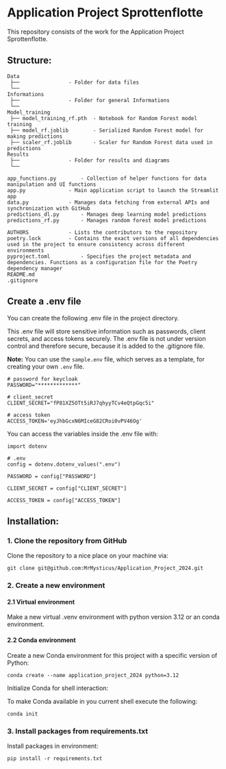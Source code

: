 # Application Project Sprottenflotte

This repository consists of the work for the Application Project Sprottenflotte.

## Structure:

```
Data
 ├── 				- Folder for data files
 └── 
Informations
 ├── 				- Folder for general Informations
 └── 
Model_training
 ├── model_training_rf.pth	- Notebook for Random Forest model training
 ├── model_rf.joblib		- Serialized Random Forest model for making predictions
 ├── scaler_rf.joblib		- Scaler for Random Forest data used in predictions
Results
 ├── 				- Folder for results and diagrams
 └── 

app_functions.py		- Collection of helper functions for data manipulation and UI functions
app.py				- Main application script to launch the Streamlit app
data.py				- Manages data fetching from external APIs and synchronization with GitHub
predictions_dl.py		- Manages deep learning model predictions
predictions_rf.py		- Manages random forest model predictions

AUTHORS				- Lists the contributors to the repository
poetry.lock			- Contains the exact versions of all dependencies used in the project to ensure consistency across different environments
pyproject.toml			- Specifies the project metadata and dependencies. Functions as a configuration file for the Poetry dependency manager
README.md
.gitignore
```

## Create a .env file

You can create the following .env file in the project directory.

This .env file will store sensitive information such as passwords, client secrets, and access tokens securely. The .env file is not under version control and therefore secure, because it is added to the .gitignore file.

**Note:** You can use the `sample.env` file, which serves as a template, for creating your own `.env` file.

```
# password for keycloak
PASSWORD="*************"

# client_secret
CLIENT_SECRET="fP81XZ5OTt5iRJ7qhyyTCv4eQtpGqc5i"

# access token
ACCESS_TOKEN='eyJhbGcxN6MIceG82CRoi0vPV46Og'

```

You can access the variables inside the .env file with:

```
import dotenv

# .env
config = dotenv.dotenv_values(".env")

PASSWORD = config["PASSWORD"]

CLIENT_SECRET = config["CLIENT_SECRET"]

ACCESS_TOKEN = config["ACCESS_TOKEN"]
```

## Installation:

### 1. Clone the repository from GitHub

Clone the repository to a nice place on your machine via:

```
git clone git@github.com:MrMysticus/Application_Project_2024.git
```

### 2. Create a new environment

#### 2.1 Virtual environment

Make a new virtual .venv environment with python version 3.12 or an conda environment.

#### 2.2 Conda environment

Create a new Conda environment for this project with a specific version of Python:

```
conda create --name application_project_2024 python=3.12
```

Initialize Conda for shell interaction:

To make Conda available in you current shell execute the following:

```
conda init
```

### 3. Install packages from requirements.txt

Install packages in environment:

```
pip install -r requirements.txt
```
